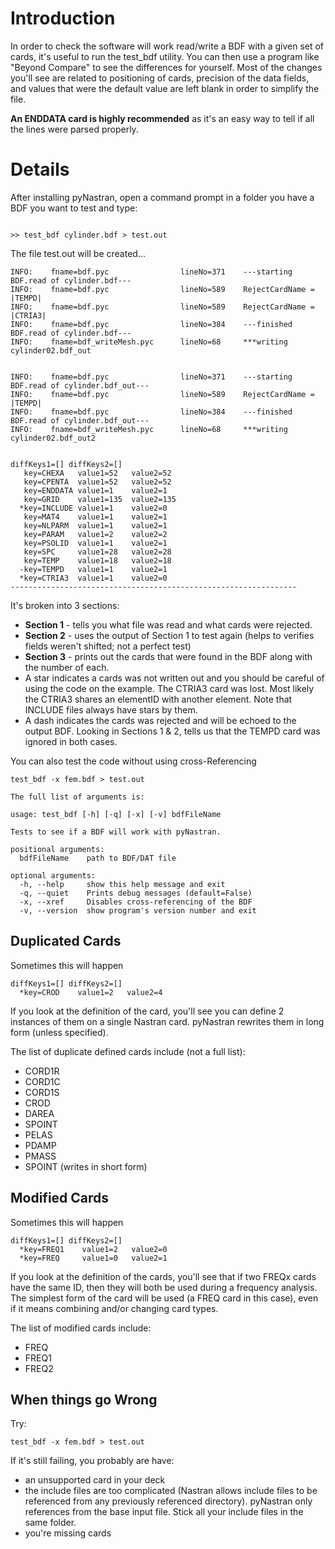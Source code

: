 # Introduction #

In order to check the software will work read/write a BDF with a given set of cards, it's useful to run the test\_bdf utility.  You can then use a program like "Beyond Compare" to see the differences for yourself.  Most of the changes you'll see are related to positioning of cards, precision of the data fields, and values that were the default value are left blank in order to simplify the file.


**An ENDDATA card is highly recommended** as it's an easy way to tell if all the lines were parsed properly.


# Details #

After installing pyNastran, open a command prompt in a folder you have a BDF you want to test and type:

```

>> test_bdf cylinder.bdf > test.out

```

The file test.out will be created...

```
INFO:    fname=bdf.pyc                lineNo=371    ---starting BDF.read of cylinder.bdf---
INFO:    fname=bdf.pyc                lineNo=589    RejectCardName = |TEMPD|
INFO:    fname=bdf.pyc                lineNo=589    RejectCardName = |CTRIA3|
INFO:    fname=bdf.pyc                lineNo=384    ---finished BDF.read of cylinder.bdf---
INFO:    fname=bdf_writeMesh.pyc      lineNo=68     ***writing cylinder02.bdf_out


INFO:    fname=bdf.pyc                lineNo=371    ---starting BDF.read of cylinder.bdf_out---
INFO:    fname=bdf.pyc                lineNo=589    RejectCardName = |TEMPD|
INFO:    fname=bdf.pyc                lineNo=384    ---finished BDF.read of cylinder.bdf_out---
INFO:    fname=bdf_writeMesh.pyc      lineNo=68     ***writing cylinder02.bdf_out2


diffKeys1=[] diffKeys2=[]
   key=CHEXA   value1=52   value2=52
   key=CPENTA  value1=52   value2=52
   key=ENDDATA value1=1    value2=1
   key=GRID    value1=135  value2=135
  *key=INCLUDE value1=1    value2=0
   key=MAT4    value1=1    value2=1
   key=NLPARM  value1=1    value2=1
   key=PARAM   value1=2    value2=2
   key=PSOLID  value1=1    value2=1
   key=SPC     value1=28   value2=28
   key=TEMP    value1=18   value2=18
  -key=TEMPD   value1=1    value2=1
  *key=CTRIA3  value1=1    value2=0
----------------------------------------------------------------
```


It's broken into 3 sections:
  * **Section 1** - tells you what file was read and what cards were rejected.
  * **Section 2** - uses the output of Section 1 to test again (helps to verifies fields weren't shifted; not a perfect test)
  * **Section 3** - prints out the cards that were found in the BDF along with the number of each.
  * A star indicates a cards was not written out and you should be careful of using the code on the example.  The CTRIA3 card was lost.  Most likely the CTRIA3 shares an elementID with another element.  Note that INCLUDE files always have stars by them.
  * A dash indicates the cards was rejected and will be echoed to the output BDF.  Looking in Sections 1 & 2, tells us that the TEMPD card was ignored in both cases.


You can also test the code without using cross-Referencing
```
test_bdf -x fem.bdf > test.out
```

```
The full list of arguments is:

usage: test_bdf [-h] [-q] [-x] [-v] bdfFileName

Tests to see if a BDF will work with pyNastran.

positional arguments:
  bdfFileName    path to BDF/DAT file

optional arguments:
  -h, --help     show this help message and exit
  -q, --quiet    Prints debug messages (default=False)
  -x, --xref     Disables cross-referencing of the BDF
  -v, --version  show program's version number and exit
```

## Duplicated Cards ##

Sometimes this will happen
```
diffKeys1=[] diffKeys2=[]
  *key=CROD    value1=2   value2=4
```
If you look at the definition of the card, you'll see you can define 2 instances of them on a single Nastran card.  pyNastran rewrites them in long form (unless specified).

The list of duplicate defined cards include (not a full list):
  * CORD1R
  * CORD1C
  * CORD1S
  * CROD
  * DAREA
  * SPOINT
  * PELAS
  * PDAMP
  * PMASS
  * SPOINT (writes in short form)

## Modified Cards ##
Sometimes this will happen
```
diffKeys1=[] diffKeys2=[]
  *key=FREQ1    value1=2   value2=0
  *key=FREQ     value1=0   value2=1
```
If you look at the definition of the cards, you'll see that if two FREQx cards have the same ID, then they will both be used during a frequency analysis.  The simplest form of the card will be used (a FREQ card in this case), even if it means combining and/or changing card types.

The list of modified cards include:
  * FREQ
  * FREQ1
  * FREQ2

## When things go Wrong ##
Try:
```
test_bdf -x fem.bdf > test.out
```
If it's still failing, you probably are have:
  * an unsupported card in your deck
  * the include files are too complicated (Nastran allows include files to be referenced from any previously referenced directory).  pyNastran only references from the base input file.  Stick all your include files in the same folder.
  * you're missing cards